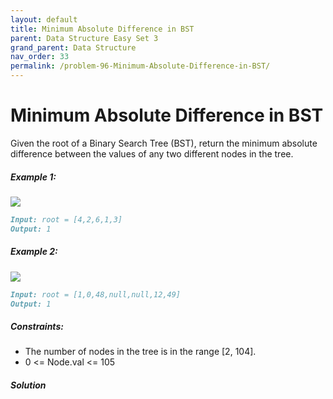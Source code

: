 ```yaml
---
layout: default
title: Minimum Absolute Difference in BST
parent: Data Structure Easy Set 3
grand_parent: Data Structure
nav_order: 33
permalink: /problem-96-Minimum-Absolute-Difference-in-BST/
---
```

#  Minimum Absolute Difference in BST
Given the root of a Binary Search Tree (BST), return the minimum absolute difference between the values of any two different nodes in the tree.

##### Example 1:
![](../../assets/images/ds/bst1.jpeg)
```markdown
Input: root = [4,2,6,1,3]
Output: 1
```
##### Example 2:
![](../../assets/images/ds/bst2.jpeg)
```markdown
Input: root = [1,0,48,null,null,12,49]
Output: 1
```
##### Constraints:
* The number of nodes in the tree is in the range [2, 104].
* 0 <= Node.val <= 105

##### Solution





